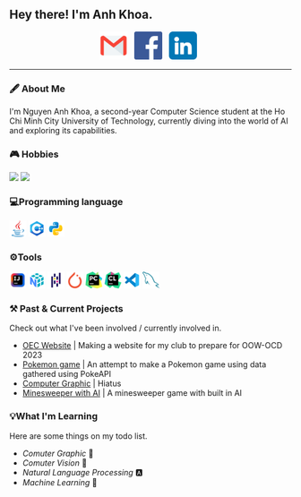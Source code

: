 ## Hey there! I'm Anh Khoa.

<p align='center'>
<a href="mailto:khoana2003@gmail.com"><img height="50" src="Image/Contact/email_icon.png"></a>&nbsp;&nbsp;
<a href="https://www.facebook.com/bim.nguyen.1654"><img height="50" src="Image/Contact/facebook_icon.png"></a>&nbsp;&nbsp;
 <a href="https://www.linkedin.com/in/khoa-nguyễn-anh-5b5357314/"><img height="50" src="Image/Contact/linkedin_icon.png"></a>&nbsp;&nbsp;
</p>

---

### 🖋️ About Me

<p>
 I'm Nguyen Anh Khoa, a second-year Computer Science student at the Ho Chi Minh City University of Technology, currently diving into the world of AI and exploring its capabilities.
</p>

### 🎮 Hobbies 
 <code><img height="30" src="Image/Hobbies/ra2.ico"></code>
 <code><img height="30" src="Image/Hobbies/ra2md.ico"></code>


### 💻Programming language

  <code><img height="30" src="Image/Tools/Java.icon.png"></code> 
  <code><img height="30" src="Image/Tools/C++.icon.png"></code> 
  <code><img height="30" src="Image/Tools/Python.icon.png"></code> 

### ⚙️Tools
  <code><img height="30" src="Image/Tools/IntelliJ.icon.png"></code> 
  <code><img height="30" src="Image/Tools/NumPy.icon.png"></code>
  <code><img height="30" src="Image/Tools/Pandas.png"></code>
  <code><img height="30" src="Image/Tools/PyTorch.icon.png"></code> 
  <code><img height="30" src="Image/Tools/PyCharm.icon.png"></code> 
  <code><img height="30" src="Image/Tools/Clion.icon.png"></code> 
  <code><img height="30" src="Image/Tools/VSC.icon.png"></code> 
  <code><img height="30" src="Image/Tools/mysql.icon.png"></code> 
### ⚒️ Past & Current Projects

<p>
Check out what I've been involved / currently involved in.
 
- <a href="https://github.com/nguyenpanda/OECWebsite"> OEC Website</a> | Making a website for my club to prepare for OOW-OCD 2023
- <a href="https://github.com/RestingWiki/BiKipTramTrieu/tree/main"> Pokemon game</a> | An attempt to make a Pokemon game using data gathered using PokeAPI
- <a href="https://github.com/nguyenpanda/ComputerGraphic"> Computer Graphic</a> | Hiatus
- <a href="https://github.com/RestingWiki/Minesweeper"> Minesweeper with AI</a> | A minesweeper game with built in AI
</p>

### 💡What I'm Learning

Here are some things on my todo list.

- _Comuter Graphic_ 🎨
- _Comuter Vision_ 👀
- _Natural Language Processing_ 🅰️
- _Machine Learning_ 🤖





